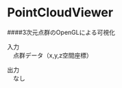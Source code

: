 PointCloudViewer
================
  
####3次元点群のOpenGLによる可視化  
  
入力  
　点群データ（x,y,z空間座標）  
  
出力  
　なし  
  
  
